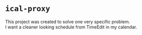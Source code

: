 # `ical-proxy`

This project was created to solve one very specific problem.  
I want a cleaner looking schedule from TimeEdit in my calendar.